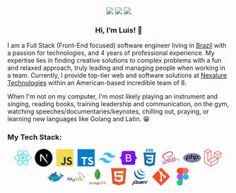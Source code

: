 <div align="center">
<a href="https://linkedin.com/in/luis-miguel-colombo"><img src="https://img.shields.io/badge/LinkedIn-255C99?style=for-the-badge&labelColor=555555&logo=linkedin&logoColor=white" /></a>
<!-- <a href="https://www.lmiguelcolombo.com"><img src="https://img.shields.io/badge/website-255C99?style=for-the-badge&labelColor=555555&logo=About.me&logoColor=white" /></a> -->
<a href="https://instagram.com/colomboluismiguel"><img src="https://img.shields.io/badge/Instagram-255C99?style=for-the-badge&labelColor=555555&logo=instagram&logoColor=white" /></a>
<a href="mailto:lmiguelcolombo@gmail.com"><img src="https://img.shields.io/badge/Gmail-255C99?style=for-the-badge&labelColor=555555&logo=gmail&logoColor=white" /></a>
<h3>Hi, I’m Luis! 👋</h3>
</div>
<p>I am a Full Stack (Front-End focused) software engineer living in <a href="https://maps.app.goo.gl/PAibJGS2Eyx6Cj4A6" target="_blank">Brazil</a> with a passion for technologies, and 4 years of professional experience. My expertise lies in finding creative solutions to complex problems with a fun and relaxed approach, truly leading and managing people when working in a team. Currently, I provide top-tier web and software solutions at <a href="https://nexalure.com/"  target="_blank" className="home">Nexalure Technologies</a> within an American-based incredible team of 8.</p>
<p>When I'm not on my computer, I'm most likely playing an instrument and singing, reading books, training leadership and communication, on the gym, watching speeches/documentaries/keynotes, chilling out, praying, or learning new languages like Golang and Latin. 😁</p>

### My Tech Stack:
<div align="center">
  <img src="https://github.com/devicons/devicon/blob/master/icons/react/react-original.svg" alt="React" width="40" height="40"/>&nbsp;
  <img src="https://github.com/devicons/devicon/blob/master/icons/nextjs/nextjs-original.svg" alt="Next.js" width="40" height="40"/>&nbsp;
  <img src="https://github.com/devicons/devicon/blob/master/icons/javascript/javascript-original.svg" alt="JavaScript" width="40" height="40"/>&nbsp;
  <img src="https://github.com/devicons/devicon/blob/master/icons/typescript/typescript-plain.svg" alt="TypeScript" width="40" height="40"/>&nbsp;
  <img src="https://github.com/devicons/devicon/blob/master/icons/tailwindcss/tailwindcss-original.svg" alt="Tailwind CSS" width="40" height="40"/>&nbsp;
  <img src="https://github.com/devicons/devicon/blob/master/icons/bootstrap/bootstrap-original.svg" alt="Bootstrap" width="40" height="40"/>&nbsp;
  <img src="https://github.com/devicons/devicon/blob/master/icons/css3/css3-plain-wordmark.svg" alt="CSS" width="40" height="40"/>&nbsp;
  <img src="https://github.com/devicons/devicon/blob/master/icons/sass/sass-original.svg" alt="SCSS" width="40" height="40"/>&nbsp;
<!--   <img src="https://github.com/devicons/devicon/blob/master/icons/nodejs/nodejs-original.svg" alt="NodeJS" width="40" height="40"/>&nbsp;
  <img src="https://github.com/devicons/devicon/blob/master/icons/express/express-original.svg" alt="express.js" width="40" height="40"/>&nbsp; -->
  <img src="https://github.com/devicons/devicon/blob/master/icons/php/php-original.svg" alt="PHP" width="40" height="40"/>&nbsp;
  <img src="https://github.com/devicons/devicon/blob/master/icons/laravel/laravel-original.svg" alt="Laravel" width="40" height="40"/>&nbsp;
  <img src="https://github.com/devicons/devicon/blob/master/icons/docker/docker-original.svg" alt="Docker" width="40" height="40"/>&nbsp;
  <img src="https://github.com/devicons/devicon/blob/master/icons/mysql/mysql-original-wordmark.svg" alt="MySQL" width="40" height="40"/>&nbsp;
  <img src="https://github.com/devicons/devicon/blob/master/icons/mongodb/mongodb-original-wordmark.svg" alt="MongoDB" width="40" height="40"/>&nbsp;
<!--   <img src="https://github.com/devicons/devicon/blob/master/icons/graphql/graphql-plain.svg" alt="GraphQL" width="40" height="40"/>&nbsp; -->
<!--   <img src="https://github.com/devicons/devicon/blob/master/icons/webpack/webpack-original.svg" alt="webpack" width="40" height="40"/>&nbsp; -->
  <img src="https://github.com/devicons/devicon/blob/master/icons/html5/html5-original.svg" alt="HTML" width="40" height="40"/>&nbsp;
  <img src="https://github.com/devicons/devicon/blob/master/icons/jquery/jquery-original-wordmark.svg" alt="jQuery" width="40" height="40"/>&nbsp;
  <img src="https://github.com/devicons/devicon/blob/master/icons/git/git-original.svg" alt="Git" width="40" height="40"/>&nbsp;
  <img src="https://github.com/devicons/devicon/blob/master/icons/figma/figma-original.svg" alt="Figma" width="40" height="40"/>
<!--   <img src="https://github.com/devicons/devicon/blob/master/icons/heroku/heroku-original.svg" alt="Heroku" width="40" height="40"/>&nbsp; -->
</div>
